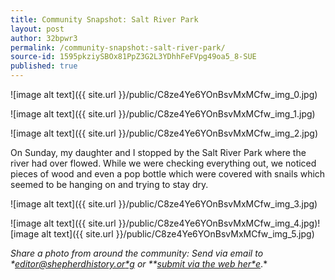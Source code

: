 ```yaml
---
title: Community Snapshot: Salt River Park
layout: post
author: 32bpwr3
permalink: /community-snapshot:-salt-river-park/
source-id: 1595pkziySBOx81PpZ3G2L3YDhhFeFVpg49oa5_8-SUE
published: true
---
```

![image alt text]({{ site.url }}/public/C8ze4Ye6YOnBsvMxMCfw_img_0.jpg)

![image alt text]({{ site.url }}/public/C8ze4Ye6YOnBsvMxMCfw_img_1.jpg)

![image alt text]({{ site.url }}/public/C8ze4Ye6YOnBsvMxMCfw_img_2.jpg)

On Sunday, my daughter and I stopped by the Salt River Park where the river had over flowed. While we were checking everything out, we noticed pieces of wood and even a pop bottle which were covered with snails which seemed to be hanging on and trying to stay dry.

![image alt text]({{ site.url }}/public/C8ze4Ye6YOnBsvMxMCfw_img_3.jpg)

![image alt text]({{ site.url }}/public/C8ze4Ye6YOnBsvMxMCfw_img_4.jpg)![image alt text]({{ site.url }}/public/C8ze4Ye6YOnBsvMxMCfw_img_5.jpg)

*Share a photo from around the community: Send via email to **[editor@shepherdhistory.or*g](mailto:editor@shepherdhistory.org)* or **[submit via the web her*e](https://midmichiganpulse.freshdesk.com/support/tickets/new)*.*

